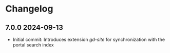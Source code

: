 # Changelog

## 7.0.0 2024-09-13

* Initial commit: Introduces extension _gd-site_ for synchronization with the portal search index